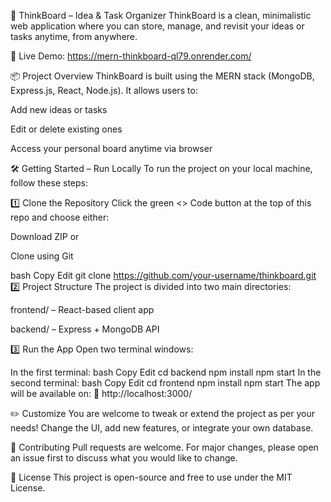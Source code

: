 🧠 ThinkBoard – Idea & Task Organizer
ThinkBoard is a clean, minimalistic web application where you can store, manage, and revisit your ideas or tasks anytime, from anywhere.

🚀 Live Demo: https://mern-thinkboard-ql79.onrender.com/

📦 Project Overview
ThinkBoard is built using the MERN stack (MongoDB, Express.js, React, Node.js). It allows users to:

Add new ideas or tasks

Edit or delete existing ones

Access your personal board anytime via browser

🛠️ Getting Started – Run Locally
To run the project on your local machine, follow these steps:

1️⃣ Clone the Repository
Click the green <> Code button at the top of this repo and choose either:

Download ZIP
or

Clone using Git

bash
Copy
Edit
git clone https://github.com/your-username/thinkboard.git
2️⃣ Project Structure
The project is divided into two main directories:

frontend/ – React-based client app

backend/ – Express + MongoDB API

3️⃣ Run the App
Open two terminal windows:

In the first terminal:
bash
Copy
Edit
cd backend
npm install
npm start
In the second terminal:
bash
Copy
Edit
cd frontend
npm install
npm start
The app will be available on:
📍 http://localhost:3000/

✏️ Customize
You are welcome to tweak or extend the project as per your needs!
Change the UI, add new features, or integrate your own database.

🤝 Contributing
Pull requests are welcome. For major changes, please open an issue first to discuss what you would like to change.

📄 License
This project is open-source and free to use under the MIT License.
